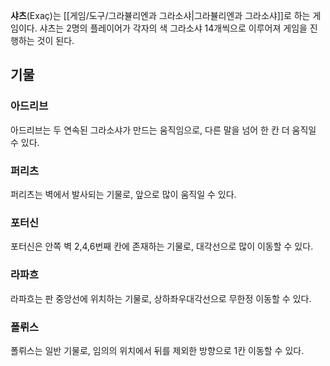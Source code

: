 **샤츠**(Exaç)는 [[게임/도구/그라뷸리엔과 그라소샤|그라뷸리엔과 그라소샤]]로 하는 게임이다. 샤츠는 2명의 플레이어가 각자의 색 그라소샤 14개씩으로 이루어져 게임을 진행하는 것이 된다.

## 기물
### 아드리브
아드리브는 두 연속된 그라소샤가 만드는 움직임으로, 다른 말을 넘어 한 칸 더 움직일 수 있다.

### 퍼리츠
퍼리츠는 벽에서 발사되는 기물로, 앞으로 많이 움직일 수 있다.

### 포터신
포터신은 안쪽 벽 2,4,6번째 칸에 존재하는 기물로, 대각선으로 많이 이동할 수 있다.

### 라파흐
라파흐는 판 중앙선에 위치하는 기물로, 상하좌우대각선으로 무한정 이동할 수 있다.

### 폴뤼스
폴뤼스는 일반 기물로, 임의의 위치에서 뒤를 제외한 방향으로 1칸 이동할 수 있다.